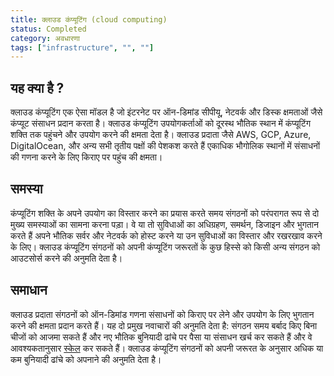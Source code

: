```yaml
---
title: क्लाउड कंप्यूटिंग (cloud computing)
status: Completed
category: अवधारणा
tags: ["infrastructure", "", ""]
---
```

## यह क्या है ?
क्लाउड कंप्यूटिंग एक ऐसा मॉडल है जो इंटरनेट पर ऑन-डिमांड सीपीयू, नेटवर्क और डिस्क क्षमताओं जैसे कंप्यूट संसाधन प्रदान करता है।
क्लाउड कंप्यूटिंग उपयोगकर्ताओं को दूरस्थ भौतिक स्थान में कंप्यूटिंग शक्ति तक पहुंचने और उपयोग करने की क्षमता देता है।
क्लाउड प्रदाता जैसे AWS, GCP, Azure, DigitalOcean, और अन्य सभी तृतीय पक्षों की पेशकश करते हैं
एकाधिक भौगोलिक स्थानों में संसाधनों की गणना करने के लिए किराए पर पहुंच की क्षमता।

## समस्या
कंप्यूटिंग शक्ति के अपने उपयोग का विस्तार करने का प्रयास करते समय संगठनों को परंपरागत रूप से दो मुख्य समस्याओं का सामना करना पड़ा।
वे या तो सुविधाओं का अधिग्रहण, समर्थन, डिजाइन और भुगतान करते हैं अपने भौतिक सर्वर और नेटवर्क को होस्ट करने या उन सुविधाओं का विस्तार और रखरखाव करने के लिए।
क्लाउड कंप्यूटिंग संगठनों को अपनी कंप्यूटिंग जरूरतों के कुछ हिस्से को किसी अन्य संगठन को आउटसोर्स करने की अनुमति देता है।

## समाधान
क्लाउड प्रदाता संगठनों को ऑन-डिमांड गणना संसाधनों को किराए पर लेने और उपयोग के लिए भुगतान करने की क्षमता प्रदान करते हैं।
यह दो प्रमुख नवाचारों की अनुमति देता है: संगठन समय बर्बाद किए बिना चीजों को आजमा सकते हैं और नए भौतिक बुनियादी ढांचे पर पैसा या संसाधन खर्च कर सकते हैं
और वे आवश्यकतानुसार [स्केल](/scalability/) कर सकते हैं। क्लाउड कंप्यूटिंग संगठनों को अपनी जरूरत के अनुसार अधिक या कम बुनियादी ढांचे को अपनाने की अनुमति देता है।
